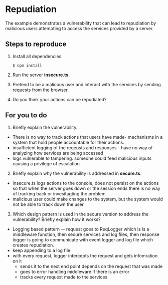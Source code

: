 # Repudiation

The example demonstrates a vulnerability that can lead to repudiation by malicious users attempting to access the services provided by a server.

## Steps to reproduce

1. Install all dependencies

    `$ npm install`

2. Run the server __insecure.ts__.

3. Pretend to be a malicous user and interact with the services by sending requests from the browser.

4. Do you think your actions can be repudiated?

## For you to do

1. Briefly explain the vulnerability.
- There is no way to track actions that users have made- mechanisms in a system that hold people accountable for their actions.
- insufficient logging of the reqeusts and responses - have no way of analyzing how services are being accessed
- logs vulnerable to tampering. someone could feed malicious inputs causing a privilege of escalation

2. Briefly explain why the vulnerability is addressed in __secure.ts__.
- insecure.ts logs actions to the console, does not persist on the actions so that when the server goes down or the session ends there is no way of tracking back or invesitagting the problem.
- malicious user could make changes to the system, but the system would not be able to track down the user

3. Which design pattern is used in the secure version to address the vulnerability? Briefly explain how it works?
- Logging based pattern -- request goes to ReqLogger which is is a middleware function, then secure services and log files, then response logger is going to communicate with event logger and log file which creates repudiation. 
- keep appending to a log file
- with every request, logger intercepts the request and gets infomration on it
    - sends it to the next end point depends on the request that was made
    - goes to error handling middleware if there is an error
    - tracks every request made to the services